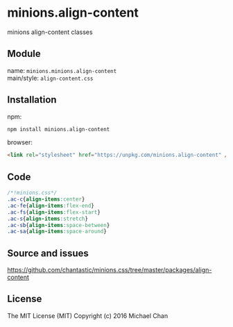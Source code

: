 # minions.align-content
minions align-content classes

## Module
name: `minions.minions.align-content`  
main/style: `align-content.css`  

## Installation
npm:
```bash
npm install minions.align-content
```

browser:
```html
<link rel="stylesheet" href="https://unpkg.com/minions.align-content" />
```

## Code
```css
/*!minions.css*/
.ac-c{align-items:center}
.ac-fe{align-items:flex-end}
.ac-fs{align-items:flex-start}
.ac-s{align-items:stretch}
.ac-sb{align-items:space-between}
.ac-sa{align-items:space-around}

```

## Source and issues

https://github.com/chantastic/minions.css/tree/master/packages/align-content

## License

The MIT License (MIT)
Copyright (c) 2016 Michael Chan